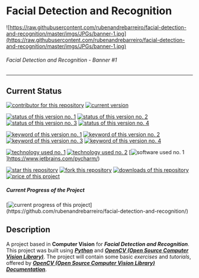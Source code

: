 # Facial Detection and Recognition

![https://raw.githubusercontent.com/rubenandrebarreiro/facial-detection-and-recognition/master/imgs/JPGs/banner-1.jpg](https://raw.githubusercontent.com/rubenandrebarreiro/facial-detection-and-recognition/master/imgs/JPGs/banner-1.jpg)
######  Facial Detection and Recognition - Banner #1

***

## Current Status
[![contributor for this repository](https://img.shields.io/badge/contributor-rubenandrebarreiro-blue.svg)](https://github.com/rubenandrebarreiro/)
[![current version](https://img.shields.io/badge/version-1.0-magenta.svg)](https://github.com/rubenandrebarreiro/facial-detection-and-recognition/)

[![status of this version no. 1](https://img.shields.io/badge/status-completed-orange.svg)](https://github.com/rubenandrebarreiro/facial-detection-and-recognition/)
[![status of this version no. 2](https://img.shields.io/badge/status-final-orange.svg)](https://github.com/rubenandrebarreiro/facial-detection-and-recognition/)
[![status of this version no. 3](https://img.shields.io/badge/status-stable-orange.svg)](https://github.com/rubenandrebarreiro/facial-detection-and-recognition/)
[![status of this version no. 4](https://img.shields.io/badge/status-documented-orange.svg)](https://github.com/rubenandrebarreiro/facial-detection-and-recognition/)

[![keyword of this version no. 1](https://img.shields.io/badge/keyword-computer&nbsp;vision-brown.svg)](https://github.com/rubenandrebarreiro/facial-detection-and-recognition/)
[![keyword of this version no. 2](https://img.shields.io/badge/keyword-facial&nbsp;detection&nbsp;and&nbsp;recognition-brown.svg)](https://github.com/rubenandrebarreiro/facial-detection-and-recognition/)
[![keyword of this version no. 3](https://img.shields.io/badge/keyword-machine&nbsp;learning-brown.svg)](https://github.com/rubenandrebarreiro/facial-detection-and-recognition/)
[![keyword of this version no. 4](https://img.shields.io/badge/keyword-artificial&nbsp;intelligence-brown.svg)](https://github.com/rubenandrebarreiro/facial-detection-and-recognition/)


[![technology used no. 1](https://img.shields.io/badge/built&nbsp;with-python-red.svg)](https://www.python.org/) [![technology used no. 2](https://img.shields.io/badge/built&nbsp;with-opencv-red.svg)](https://opencv.org/)
[![software used no. 1](https://img.shields.io/badge/software-pycharm-gold.svg)]https://www.jetbrains.com/pycharm/)

[![star this repository](http://githubbadges.com/star.svg?user=rubenandrebarreiro&repo=facial-detection-and-recognition&style=flat)](https://github.com/rubenandrebarreiro/facial-detection-and-recognition/stargazers)
[![fork this repository](http://githubbadges.com/fork.svg?user=rubenandrebarreiro&repo=facial-detection-and-recognition&style=flat)](https://github.com/rubenandrebarreiro/facial-detection-and-recognition/fork)
[![downloads of this repository](https://img.shields.io/github/downloads/rubenandrebarreiro/facial-detection-and-recognition/total.svg)](https://github.com/rubenandrebarreiro/facial-detection-and-recognition/archive/master.zip)
[![price of this project](https://img.shields.io/badge/price-free-success.svg)](https://github.com/rubenandrebarreiro/facial-detection-and-recognition/archive/master.zip)

##### Current Progress of the Project

[![current progress of this project](http://progressed.io/bar/100?title=&nbsp;completed&nbsp;)](https://github.com/rubenandrebarreiro/facial-detection-and-recognition/)


## Description

A project based in **Computer Vision** for **_Facial Detection and Recognition_**. This project was built using [**_Python_**](https://www.python.org/) and [**_OpenCV (Open Source Computer Vision Library)_**](https://opencv.org/). The project will contain some basic _exercises_ and _tutorials_, offered by [**_OpenCV (Open Source Computer Vision Library) Documentation_**](https://docs.opencv.org/4.1.0/).
